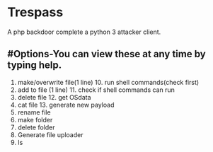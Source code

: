 # Trespass
A php backdoor complete a python 3 attacker client.

#Options-You can view these at any time by typing help.
------------------------
 1. make/overwrite file(1 line)      10. run shell commands(check first)
 2. add to file (1 line)             11. check if shell commands can run
 3. delete file                      12. get OSdata
 4. cat file                         13. generate new payload
 5. rename file
 6. make folder
 7. delete folder
 8. Generate file uploader   
 9. ls
